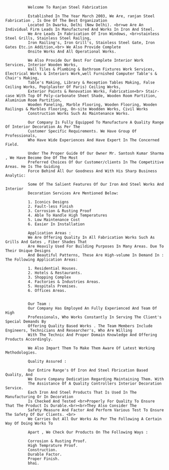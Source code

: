               Welcome To Ranjan Steel Fabrication
              
              Established In The Year March 2003, We Are, ranjan Steel Fabrication , Is One Of The Best Organization
              Located In Dwarka, Delhi (New Delhi). <br>we Are An Individual Firm Leads In Manufactured And Works In Iron And Steel.
              We Are Leads In Fabrication Of Iron Windows, <br>stainless Steel Grills, Stainless Steel Railing, 
              Iron Railing's, Iron Grill's, Stainless Steel Gate, Iron Gates Etc.in Addition,<br> We Also Provide Complete 
              Onsite Works And All Operational Works.
  
              We Also Provide Our Best For Complete Interior Work Services, Interior Wooden Works,
              Wall Tiles & Plumbing & Bathroom Fixtures Work Services, Electrical Works & Interiors Work,well Furnished Computer Table's & Chair's Making,
              Table's Making, Library & Reception Tables Making, False Ceiling Works, Pop(plaster Of Paris) Ceiling Works, 
              Exterior Paints & Renovation Works, Fabrication<br> Stair-case With Top Of Poly-carbonate Sheet Shade, Wooden Room Partition, Aluminium Room Partition, 
              Wooden Paneling, Marble Flooring, Wooden Flooring, Wooden Railings & Marbles Flooring, On-site Woodden Works, Civil Works
              Construction Works Such As Maintenance Works.
  
              Our Company Is Fully Equipped To Manufacture A Quality Range Of Interior Decoration As Per The 
              Customer Specific Requirements. We Have Group Of Professionals, 
              Who Have Wide Experiences And Have Expert In The Concerned Field.
  
              Under The Proper Guide Of Our Owner Mr. Santosh Kumar Sharma , We Have Become One Of The Most
              Preferred Choices Of Our Customer/clients In The Competitive Areas. He Is The Guiding 
              Force Behind All Our Goodness And With His Sharp Business Analytic:
  
              Some Of The Salient Features Of Our Iron And Steel Works And Interior 
              Decoration Services Are Mentioned Below:
              
              1. Iconics Designs
              2. Fault-less Finish
              3. Corrosion & Rusting Proof
              4. Able To Handle High Temperatures
              5. Low Maintenance Cost
              6. Easier In Installation
  
              Application Areas :
              We Are Offering Quality In All Fabrication Works Such As Grills And Gates , Fiber Shades That 
              Are Heavily Used For Building Purposes In Many Areas. Due To Their Unique Designs
              And Beautiful Patterns, These Are High-volume In Demand In : The Following Application Areas:
  
              1. Residential Houses.
              2. Hotels & Restaurants.
              3. Shopping Complex
              4. Factories & Industries Areas.
              5. Hospitals Premises.
              6. Offices Areas.
              
  
              Our Team :
              Our Company Has Employed An Fully Experienced And Team Of High 
              Professionals, Who Works Constantly In Serving The Client's Special Demands By 
              Offering Quality Based Works . The Team Members Include Engineers, Technicians And Researcher's, Who Are Willing
              With The Technic And Proper Domain Knowledge And Offering Products Accordingly.
              
              We Also Impart Them To Make Them Aware Of Latest Working  Methodologies.
  
              Quality Assured :
  
              Our Entire Range's Of Iron And Steel Fbrication Based Quality, And 
              We Enure Company Dedication Regarding Maintaining Them. With 
              The Assistance Of A Quality Controllers Interior Decoration Service.
              Each Iron And Steel Products That Is Used In The Manufacturing Or In Decoration 
              Is Checked And Tested <br>Properly For Quality To Ensure That The Product Is Durable.<br><br>They Also Consider The 
              Safety Measure And Factor And Perform Various Test To Ensure The Safety Of Our Clients. <br>
              We Carries Out All Our Works As Per The Following A Certain Way Of Doing Works To 
  
              Apart , We Check Our Products On The Following Ways :
  
              Corrosion & Rusting Proof.
              High Temprature Proof.
              Construction.
              Durable Factor.
              Proper Finish.
              bhai.
